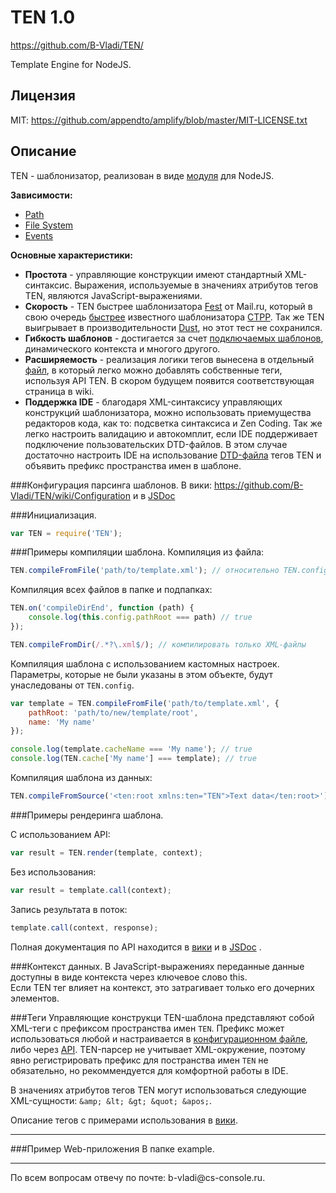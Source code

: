 # TEN 1.0 #
https://github.com/B-Vladi/TEN/

Template Engine for NodeJS.

## Лицензия
MIT: https://github.com/appendto/amplify/blob/master/MIT-LICENSE.txt

## Описание
TEN - шаблонизатор, реализован в виде <a href="http://nodejs.org/api/modules.html">модуля</a> для NodeJS.

<b>Зависимости:</b>
* <a href="http://nodejs.org/docs/latest/api/path.html">Path</a>
* <a href="http://nodejs.org/docs/latest/api/fs.html">File System</a>
* <a href="http://nodejs.org/docs/latest/api/events.html">Events</a>

<b>Основные характеристики:</b>
* <b>Простота</b> - управляющие конструкции имеют стандартный XML-синтаксис. Выражения, используемые в значениях атрибутов тегов TEN, являются JavaScript-выражениями.
* <b>Скорость</b> - TEN быстрее шаблонизатора <a href="https://github.com/mailru/fest">Fest</a> от Mail.ru, который в свою очередь <a href="https://github.com/vflash/FestLB?">быстрее</a> известного шаблонизатора <a href="http://ctpp.havoc.ru/">CTPP</a>. Так же TEN выигрывает в производительности <a href="http://akdubya.github.com/dustjs">Dust</a>, но этот тест не сохранился.
* <b>Гибкость шаблонов</b> - достигается за счет <a href="https://github.com/B-Vladi/TEN/wiki/Tags#wiki-ten.include">подключаемых шаблонов</a>, динамического контекста и многого другого.
* <b>Расширяемость</b> - реализация логики тегов вынесена в отдельный <a href="https://github.com/B-Vladi/TEN/blob/master/tags.js">файл</a>, в который легко можно добавлять собственные теги, используя API TEN. В скором будущем появится соответствующая страница в wiki.
* <b>Поддержка IDE</b> - благодаря XML-синтаксису управляющих конструкций шаблонизатора, можно использовать приемущества редакторов кода, как то: подсветка синтаксиса и Zen Coding. Так же легко настроить валидацию и автокомплит, если IDE поддерживает подключение пользовательских DTD-файлов. В этом случае достаточно настроить IDE на использование <a href="https://github.com/B-Vladi/TEN/blob/master/TEN.dtd">DTD-файла</a> тегов TEN и объявить префикс пространства имен в шаблоне.

###Конфигурация парсинга шаблонов.
В вики: https://github.com/B-Vladi/TEN/wiki/Configuration и в <a href="https://github.com/B-Vladi/TEN/blob/2.4.0/jsdoc/symbols/TEN.config.html">JSDoc</a>

###Инициализация.
```js
var TEN = require('TEN');
```

###Примеры компиляции шаблона.
Компиляция из файла:

```js
TEN.compileFromFile('path/to/template.xml'); // относительно TEN.config.pathRoot
```

Компиляция всех файлов в папке и подпапках:

```js
TEN.on('compileDirEnd', function (path) {
	console.log(this.config.pathRoot === path) // true
});

TEN.compileFromDir(/.*?\.xml$/); // компилировать только XML-файлы
```

Компиляция шаблона с использованием кастомных настроек. Параметры, которые не были указаны в этом объекте, будут унаследованы от `TEN.config`.

```js
var template = TEN.compileFromFile('path/to/template.xml', {
	pathRoot: 'path/to/new/template/root',
	name: 'My name'
});

console.log(template.cacheName === 'My name'); // true
console.log(TEN.cache['My name'] === template); // true
```

Компиляция шаблона из данных:

```js
TEN.compileFromSource('<ten:root xmlns:ten="TEN">Text data</ten:root>');
```

###Примеры рендеринга шаблона.

С использованием API:

```js
var result = TEN.render(template, context);
```

Без использования:

```js
var result = template.call(context);
```

Запись результата в поток:

```js
template.call(context, response);
```

Полная документация по API находится в <a href="https://github.com/B-Vladi/TEN/wiki/API">вики</a> и в <a href="https://github.com/B-Vladi/TEN/blob/2.4.0/jsdoc/index.html">JSDoc</a> .

###Контекст данных.
В JavaScript-выражениях переданные данные доступны в виде контекста через ключевое слово this.
<br />
Если TEN тег влияет на контекст, это затрагивает только его дочерних элементов.

###Теги
Управляющие конструкци TEN-шаблона представляют собой XML-теги с префиксом пространства имен `TEN`. Префикс может использоваться любой и настраивается в <a href="https://github.com/B-Vladi/TEN/blob/master/config.json">конфигурационном файле</a>, либо через <a href="https://github.com/B-Vladi/TEN/wiki/API#wiki-.config">API</a>.
TEN-парсер не учитывает XML-окружение, поэтому явно регистрировать префикс для постранства имен `TEN` не обязательно, но рекоммендуется для комфортной работы в IDE.

В значениях атрибутов тегов TEN могут использоваться следующие XML-сущности: `&amp; &lt; &gt; &quot; &apos;`.

Описание тегов с примерами использования в <a href="https://github.com/B-Vladi/TEN/wiki/Tags">вики</a>.
<hr />

###Пример Web-приложения
В папке example.

<hr />
По всем вопросам отвечу по почте: b-vladi@cs-console.ru.
